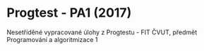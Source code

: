 # Progtest - PA1 (2017)

Nesetříděné vypracované úlohy z Progtestu - FIT ČVUT, předmět Programování a algoritmizace 1
